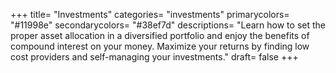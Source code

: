 +++
title= "Investments"
categories= "investments"
primarycolors= "#11998e"
secondarycolors= "#38ef7d"
descriptions= "Learn how to set the proper asset allocation in a diversified portfolio and enjoy the benefits of compound interest on your money. Maximize your returns by finding low cost providers and self-managing your investments."
draft= false
+++